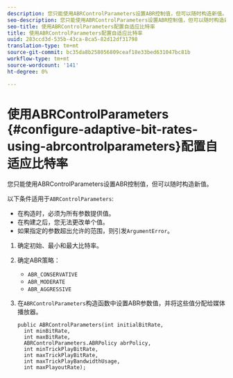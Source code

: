 ```yaml
---
description: 您只能使用ABRControlParameters设置ABR控制值，但可以随时构造新值。
seo-description: 您只能使用ABRControlParameters设置ABR控制值，但可以随时构造新值。
seo-title: 使用ABRControlParameters配置自适应比特率
title: 使用ABRControlParameters配置自适应比特率
uuid: 283ccd3d-535b-43ca-8ca5-82d12df31798
translation-type: tm+mt
source-git-commit: bc35da8b258056809ceaf18e33bed631047bc81b
workflow-type: tm+mt
source-wordcount: '141'
ht-degree: 0%

---
```



# 使用ABRControlParameters {#configure-adaptive-bit-rates-using-abrcontrolparameters}配置自适应比特率

您只能使用ABRControlParameters设置ABR控制值，但可以随时构造新值。

以下条件适用于`ABRControlParameters`:

* 在构造时，必须为所有参数提供值。
* 在构建之后，您无法更改单个值。
* 如果指定的参数超出允许的范围，则引发`ArgumentError`。

1. 确定初始、最小和最大比特率。
1. 确定ABR策略：

   * `ABR_CONSERVATIVE`
   * `ABR_MODERATE`
   * `ABR_AGGRESSIVE`

1. 在`ABRControlParameters`构造函数中设置ABR参数值，并将这些值分配给媒体播放器。

   ```
   public ABRControlParameters(int initialBitRate, 
     int minBitRate, 
     int maxBitRate, 
     ABRControlParameters.ABRPolicy abrPolicy, 
     int minTrickPlayBitRate, 
     int maxTrickPlayBitRate, 
     int maxTrickPlayBandwidthUsage, 
     int maxPlayoutRate);
   ```
